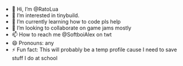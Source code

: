- 👋 Hi, I’m @RatoLua
- 👀 I’m interested in tinybuild.
- 🌱 I’m currently learning how to code pls help
- 💞️ I’m looking to collaborate on game jams mostly
- 📫 How to reach me @SoftboiAlex on twt
- 😄 Pronouns: any
- ⚡ Fun fact: This will probably be a temp profile cause I need to save stuff I do at school

<!---
RatoLua/RatoLua is a ✨ special ✨ repository because its `README.md` (this file) appears on your GitHub profile.
You can click the Preview link to take a look at your changes.
--->
